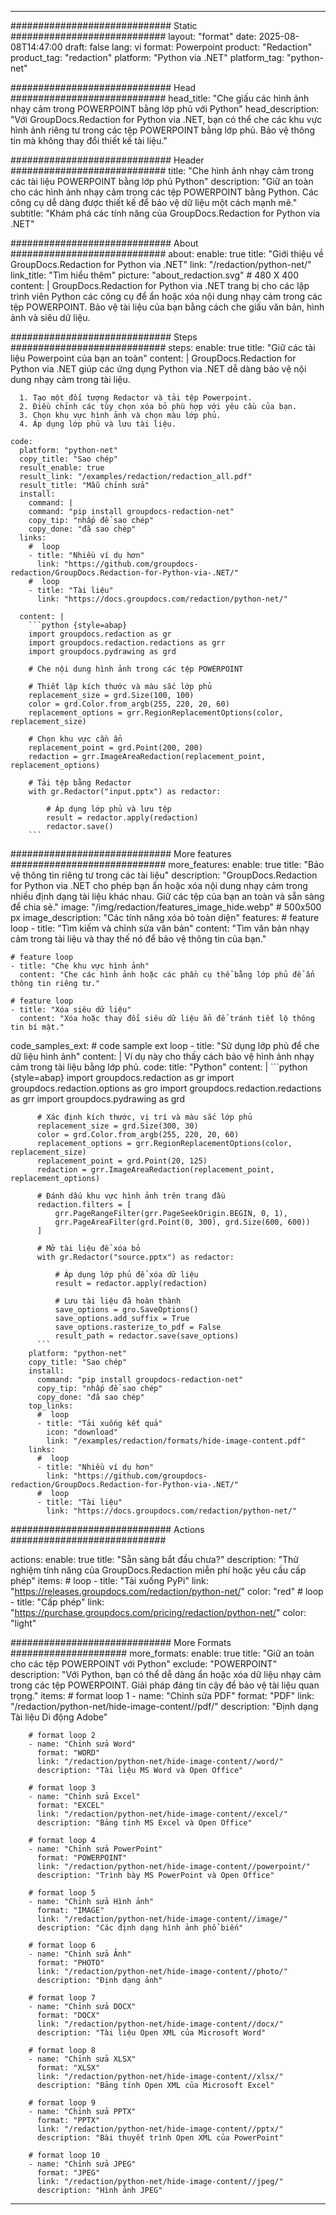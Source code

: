 
---
############################# Static ############################
layout: "format"
date:  2025-08-08T14:47:00
draft: false
lang: vi
format: Powerpoint
product: "Redaction"
product_tag: "redaction"
platform: "Python via .NET"
platform_tag: "python-net"

############################# Head ############################
head_title: "Che giấu các hình ảnh nhạy cảm trong POWERPOINT bằng lớp phủ với Python"
head_description: "Với GroupDocs.Redaction for Python via .NET, bạn có thể che các khu vực hình ảnh riêng tư trong các tệp POWERPOINT bằng lớp phủ. Bảo vệ thông tin mà không thay đổi thiết kế tài liệu."

############################# Header ############################
title: "Che hình ảnh nhạy cảm trong các tài liệu POWERPOINT bằng lớp phủ Python" 
description: "Giữ an toàn cho các hình ảnh nhạy cảm trong các tệp POWERPOINT bằng Python. Các công cụ dễ dàng được thiết kế để bảo vệ dữ liệu một cách mạnh mẽ."
subtitle: "Khám phá các tính năng của GroupDocs.Redaction for Python via .NET" 

############################# About ############################
about:
    enable: true
    title: "Giới thiệu về GroupDocs.Redaction for Python via .NET"
    link: "/redaction/python-net/"
    link_title: "Tìm hiểu thêm"
    picture: "about_redaction.svg" # 480 X 400
    content: |
       GroupDocs.Redaction for Python via .NET trang bị cho các lập trình viên Python các công cụ để ẩn hoặc xóa nội dung nhạy cảm trong các tệp POWERPOINT. Bảo vệ tài liệu của bạn bằng cách che giấu văn bản, hình ảnh và siêu dữ liệu.

############################# Steps ############################
steps:
    enable: true
    title: "Giữ các tài liệu Powerpoint của bạn an toàn"
    content: |
      GroupDocs.Redaction for Python via .NET giúp các ứng dụng Python via .NET dễ dàng bảo vệ nội dung nhạy cảm trong tài liệu.
      
      1. Tạo một đối tượng Redactor và tải tệp Powerpoint.
      2. Điều chỉnh các tùy chọn xóa bỏ phù hợp với yêu cầu của bạn.
      3. Chọn khu vực hình ảnh và chọn màu lớp phủ.
      4. Áp dụng lớp phủ và lưu tài liệu.
   
    code:
      platform: "python-net"
      copy_title: "Sao chép"
      result_enable: true
      result_link: "/examples/redaction/redaction_all.pdf"
      result_title: "Mẫu chỉnh sửa"
      install:
        command: |
        command: "pip install groupdocs-redaction-net"
        copy_tip: "nhấp để sao chép"
        copy_done: "đã sao chép"
      links:
        #  loop
        - title: "Nhiều ví dụ hơn"
          link: "https://github.com/groupdocs-redaction/GroupDocs.Redaction-for-Python-via-.NET/"
        #  loop
        - title: "Tài liệu"
          link: "https://docs.groupdocs.com/redaction/python-net/"
          
      content: |
        ```python {style=abap}
        import groupdocs.redaction as gr
        import groupdocs.redaction.redactions as grr
        import groupdocs.pydrawing as grd

        # Che nội dung hình ảnh trong các tệp POWERPOINT

        # Thiết lập kích thước và màu sắc lớp phủ
        replacement_size = grd.Size(100, 100)
        color = grd.Color.from_argb(255, 220, 20, 60)
        replacement_options = grr.RegionReplacementOptions(color, replacement_size)

        # Chọn khu vực cần ẩn
        replacement_point = grd.Point(200, 200)
        redaction = grr.ImageAreaRedaction(replacement_point, replacement_options)
                
        # Tải tệp bằng Redactor
        with gr.Redactor("input.pptx") as redactor:

            # Áp dụng lớp phủ và lưu tệp
            result = redactor.apply(redaction)
            redactor.save()
        ```            


############################# More features ############################
more_features:
  enable: true
  title: "Bảo vệ thông tin riêng tư trong các tài liệu"
  description: "GroupDocs.Redaction for Python via .NET cho phép bạn ẩn hoặc xóa nội dung nhạy cảm trong nhiều định dạng tài liệu khác nhau. Giữ các tệp của bạn an toàn và sẵn sàng để chia sẻ."
  image: "/img/redaction/features_image_hide.webp" # 500x500 px
  image_description: "Các tính năng xóa bỏ toàn diện"
  features:
    # feature loop
    - title: "Tìm kiếm và chỉnh sửa văn bản"
      content: "Tìm văn bản nhạy cảm trong tài liệu và thay thế nó để bảo vệ thông tin của bạn."

    # feature loop
    - title: "Che khu vực hình ảnh"
      content: "Che các hình ảnh hoặc các phần cụ thể bằng lớp phủ để ẩn thông tin riêng tư."

    # feature loop
    - title: "Xóa siêu dữ liệu"
      content: "Xóa hoặc thay đổi siêu dữ liệu ẩn để tránh tiết lộ thông tin bí mật."
      
  code_samples_ext:
    # code sample ext loop
    - title: "Sử dụng lớp phủ để che dữ liệu hình ảnh"
      content: |
        Ví dụ này cho thấy cách bảo vệ hình ảnh nhạy cảm trong tài liệu bằng lớp phủ.
      code:
        title: "Python"
        content: |
          ```python {style=abap}
          import groupdocs.redaction as gr
          import groupdocs.redaction.options as gro
          import groupdocs.redaction.redactions as grr
          import groupdocs.pydrawing as grd

          # Xác định kích thước, vị trí và màu sắc lớp phủ
          replacement_size = grd.Size(300, 30)
          color = grd.Color.from_argb(255, 220, 20, 60)
          replacement_options = grr.RegionReplacementOptions(color, replacement_size)
          replacement_point = grd.Point(20, 125)
          redaction = grr.ImageAreaRedaction(replacement_point, replacement_options)

          # Đánh dấu khu vực hình ảnh trên trang đầu
          redaction.filters = [
              grr.PageRangeFilter(grr.PageSeekOrigin.BEGIN, 0, 1),
              grr.PageAreaFilter(grd.Point(0, 300), grd.Size(600, 600))
          ]

          # Mở tài liệu để xóa bỏ
          with gr.Redactor("source.pptx") as redactor:

              # Áp dụng lớp phủ để xóa dữ liệu
              result = redactor.apply(redaction)

              # Lưu tài liệu đã hoàn thành
              save_options = gro.SaveOptions()
              save_options.add_suffix = True
              save_options.rasterize_to_pdf = False
              result_path = redactor.save(save_options)
          ```
        platform: "python-net"
        copy_title: "Sao chép"
        install:
          command: "pip install groupdocs-redaction-net"
          copy_tip: "nhấp để sao chép"
          copy_done: "đã sao chép"
        top_links:
          #  loop
          - title: "Tải xuống kết quả"
            icon: "download"
            link: "/examples/redaction/formats/hide-image-content.pdf"
        links:
          #  loop
          - title: "Nhiều ví dụ hơn"
            link: "https://github.com/groupdocs-redaction/GroupDocs.Redaction-for-Python-via-.NET/"
          #  loop
          - title: "Tài liệu"
            link: "https://docs.groupdocs.com/redaction/python-net/"


############################# Actions ############################

actions:
  enable: true
  title: "Sẵn sàng bắt đầu chưa?"
  description: "Thử nghiệm tính năng của GroupDocs.Redaction miễn phí hoặc yêu cầu cấp phép"
  items:
    #  loop
    - title: "Tải xuống PyPi"
      link: "https://releases.groupdocs.com/redaction/python-net/"
      color: "red"
        #  loop
    - title: "Cấp phép"
      link: "https://purchase.groupdocs.com/pricing/redaction/python-net/"
      color: "light"


############################# More Formats #####################
more_formats:
    enable: true
    title: "Giữ an toàn cho các tệp POWERPOINT với Python"
    exclude: "POWERPOINT"
    description: "Với Python, bạn có thể dễ dàng ẩn hoặc xóa dữ liệu nhạy cảm trong các tệp POWERPOINT. Giải pháp đáng tin cậy để bảo vệ tài liệu quan trọng."
    items: 
        # format loop 1
        - name: "Chỉnh sửa PDF"
          format: "PDF"
          link: "/redaction/python-net/hide-image-content//pdf/"
          description: "Định dạng Tài liệu Di động Adobe"

        # format loop 2
        - name: "Chỉnh sửa Word"
          format: "WORD"
          link: "/redaction/python-net/hide-image-content//word/"
          description: "Tài liệu MS Word và Open Office"
          
        # format loop 3
        - name: "Chỉnh sửa Excel"
          format: "EXCEL"
          link: "/redaction/python-net/hide-image-content//excel/"
          description: "Bảng tính MS Excel và Open Office"

        # format loop 4
        - name: "Chỉnh sửa PowerPoint"
          format: "POWERPOINT"
          link: "/redaction/python-net/hide-image-content//powerpoint/"
          description: "Trình bày MS PowerPoint và Open Office"

        # format loop 5
        - name: "Chỉnh sửa Hình ảnh"
          format: "IMAGE"
          link: "/redaction/python-net/hide-image-content//image/"
          description: "Các định dạng hình ảnh phổ biến"

        # format loop 6
        - name: "Chỉnh sửa Ảnh"
          format: "PHOTO"
          link: "/redaction/python-net/hide-image-content//photo/"
          description: "Định dạng ảnh"

        # format loop 7
        - name: "Chỉnh sửa DOCX"
          format: "DOCX"
          link: "/redaction/python-net/hide-image-content//docx/"
          description: "Tài liệu Open XML của Microsoft Word"
          
        # format loop 8
        - name: "Chỉnh sửa XLSX"
          format: "XLSX"
          link: "/redaction/python-net/hide-image-content//xlsx/"
          description: "Bảng tính Open XML của Microsoft Excel"
          
        # format loop 9
        - name: "Chỉnh sửa PPTX"
          format: "PPTX"
          link: "/redaction/python-net/hide-image-content//pptx/"
          description: "Bài thuyết trình Open XML của PowerPoint"

        # format loop 10
        - name: "Chỉnh sửa JPEG"
          format: "JPEG"
          link: "/redaction/python-net/hide-image-content//jpeg/"
          description: "Hình ảnh JPEG"


---